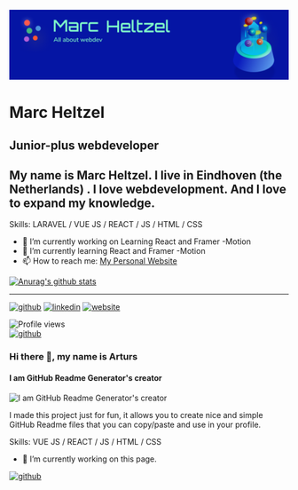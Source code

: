 ![I am GitHub Readme Generator's creator](https://github.com/Heltzel/Heltzel/blob/main/LinkdIn.png)

# Marc Heltzel

## Junior-plus webdeveloper
My name is Marc Heltzel. I live in Eindhoven (the Netherlands) . I love webdevelopment. And I love to expand my knowledge.
---
Skills: LARAVEL / VUE JS / REACT / JS / HTML / CSS 

- 🔭 I’m currently working on Learning React and Framer -Motion 
- 🌱 I’m currently learning  React and Framer -Motion 
- 📫 How to reach me: [My Personal Website](http://heltson.com/) 



[![Anurag's github stats](https://github-readme-stats.vercel.app/api?username=Heltzel)](https://github.com/anuraghazra/github-readme-stats)

***
[<img src='https://cdn.jsdelivr.net/npm/simple-icons@3.0.1/icons/github.svg' alt='github' height='40'>](https://github.com/Heltzel)  [<img src='https://cdn.jsdelivr.net/npm/simple-icons@3.0.1/icons/linkedin.svg' alt='linkedin' height='40'>](https://nl.linkedin.com/in/marc-heltzel-6696a1149/)  [<img src='https://cdn.jsdelivr.net/npm/simple-icons@3.0.1/icons/icloud.svg' alt='website' height='40'>](http://heltson.com)  

![Profile views](https://gpvc.arturio.dev/Heltzel)  
[<img src='https://cdn.jsdelivr.net/npm/simple-icons@3.0.1/icons/github.svg' alt='github' height='40'>](https://github.com/Heltzel)  


### Hi there 👋, my name is Arturs
#### I am GitHub Readme Generator's creator
![I am GitHub Readme Generator's creator](https://arturssmirnovs.github.io/github-profile-readme-generator/images/banner.png)

I made this project just for fun, it allows you to create nice and simple GitHub Readme files that you can copy/paste and use in your profile.

Skills: VUE JS / REACT / JS / HTML / CSS

- 🔭 I’m currently working on this page. 


[<img src='https://cdn.jsdelivr.net/npm/simple-icons@3.0.1/icons/github.svg' alt='github' height='40'>](https://github.com/Heltzel)  

